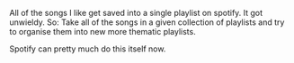All of the songs I like get saved into a single playlist on spotify. It got unwieldy. So: Take all of the songs in a given collection of playlists and try to organise them into new more thematic playlists. 

Spotify can pretty much do this itself now. 
